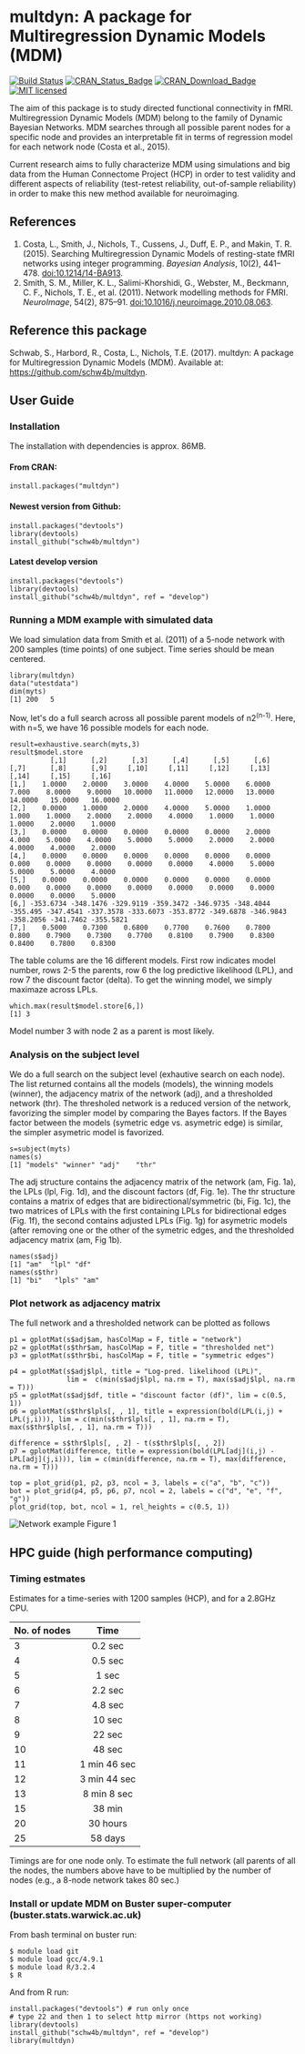 # multdyn: A package for Multiregression Dynamic Models (MDM)
[![Build Status](https://travis-ci.org/schw4b/multdyn.png?branch=master)](https://travis-ci.org/schw4b/multdyn)
[![CRAN\_Status\_Badge](http://www.r-pkg.org/badges/version/multdyn)](http://cran.r-project.org/package=multdyn)
[![CRAN\_Download\_Badge](http://cranlogs.r-pkg.org/badges/grand-total/multdyn)](http://www.r-pkg.org/pkg/multdyn)
[![MIT licensed](https://img.shields.io/badge/license-GPL%20%3E%3D%203-yellowgreen.svg)](https://github.com/schw4b/multdyn/blob/master/DESCRIPTION)

The aim of this package is to study directed functional connectivity in fMRI. Multiregression Dynamic Models (MDM) belong to the family of Dynamic Bayesian Networks. MDM searches through all possible parent nodes for a specific node and provides an interpretable fit in terms of regression model for each network node (Costa et al., 2015).

Current research aims to fully characterize MDM using simulations and big data from the Human Connectome Project (HCP) in order to test validity and different aspects of reliability (test-retest reliability, out-of-sample reliability) in order to make this new method available for neuroimaging.

## References
1. Costa, L., Smith, J., Nichols, T., Cussens, J., Duff, E. P., and Makin, T. R. (2015). Searching Multiregression Dynamic Models of resting-state fMRI networks using integer programming. *Bayesian Analysis*, 10(2), 441–478. [doi:10.1214/14-BA913](http://dx.doi.org/10.1214/14-BA913).
2. Smith, S. M., Miller, K. L., Salimi-Khorshidi, G., Webster, M., Beckmann, C. F., Nichols, T. E., et al. (2011). Network modelling methods for FMRI. *NeuroImage*, 54(2), 875–91. [doi:10.1016/j.neuroimage.2010.08.063](http://dx.doi.org/10.1016/j.neuroimage.2010.08.063).

## Reference this package
Schwab, S., Harbord, R., Costa, L., Nichols, T.E. (2017). multdyn: A package for Multiregression Dynamic Models (MDM). Available at: https://github.com/schw4b/multdyn.

## User Guide

### Installation
The installation with dependencies is approx. 86MB.

#### From CRAN:
    install.packages("multdyn")

#### Newest version from Github:
    install.packages("devtools")
    library(devtools)
    install_github("schw4b/multdyn")

#### Latest develop version
    install.packages("devtools")
    library(devtools)
    install_github("schw4b/multdyn", ref = "develop")

### Running a MDM example with simulated data
We load simulation data from Smith et al. (2011) of a 5-node network with 200 samples (time points) of one subject. Time series should be mean centered.

    library(multdyn)
    data("utestdata")
    dim(myts)
    [1] 200   5

Now, let's do a full search across all possible parent models of n2<sup>(n-1)</sup>. Here, with n=5, we have 16 possible models for each node.

    result=exhaustive.search(myts,3)
    result$model.store
              [,1]      [,2]      [,3]      [,4]      [,5]      [,6]     [,7]      [,8]      [,9]     [,10]     [,11]     [,12]     [,13]     [,14]     [,15]     [,16]
    [1,]    1.0000    2.0000    3.0000    4.0000    5.0000    6.0000    7.000    8.0000    9.0000   10.0000   11.0000   12.0000   13.0000   14.0000   15.0000   16.0000
    [2,]    0.0000    1.0000    2.0000    4.0000    5.0000    1.0000    1.000    1.0000    2.0000    2.0000    4.0000    1.0000    1.0000    1.0000    2.0000    1.0000
    [3,]    0.0000    0.0000    0.0000    0.0000    0.0000    2.0000    4.000    5.0000    4.0000    5.0000    5.0000    2.0000    2.0000    4.0000    4.0000    2.0000
    [4,]    0.0000    0.0000    0.0000    0.0000    0.0000    0.0000    0.000    0.0000    0.0000    0.0000    0.0000    4.0000    5.0000    5.0000    5.0000    4.0000
    [5,]    0.0000    0.0000    0.0000    0.0000    0.0000    0.0000    0.000    0.0000    0.0000    0.0000    0.0000    0.0000    0.0000    0.0000    0.0000    5.0000
    [6,] -353.6734 -348.1476 -329.9119 -359.3472 -346.9735 -348.4044 -355.495 -347.4541 -337.3578 -333.6073 -353.8772 -349.6878 -346.9843 -358.2056 -341.7462 -355.5821
    [7,]    0.5000    0.7300    0.6800    0.7700    0.7600    0.7800    0.800    0.7900    0.7300    0.7700    0.8100    0.7900    0.8300    0.8400    0.7800    0.8300

The table colums are the 16 different models. First row indicates model number, rows 2-5 the parents, row 6 the log predictive likelihood (LPL), and row 7 the discount factor (delta). To get the winning model, we simply maximaze across LPLs.

    which.max(result$model.store[6,])
    [1] 3

Model number 3 with node 2 as a parent is most likely.

### Analysis on the subject level
We do a full search on the subject level (exhautive search on each node). The list returned contains all the models (models), the winning models (winner), the adjacency matrix of the network (adj), and a thresholded network (thr). The thresholed network is a reduced version of the network, favorizing the simpler model by comparing the Bayes factors. If the Bayes factor between the models (symetric edge vs. asymetric edge) is similar, the simpler asymetric model is favorized.

    s=subject(myts)
    names(s)
    [1] "models" "winner" "adj"    "thr"

The adj structure contains the adjacency matrix of the network (am, Fig. 1a), the LPLs (lpl, Fig. 1d), and the discount factors (df, Fig. 1e). The thr structure contains a matrix of edges that are bidirectional/symmetric (bi, Fig. 1c), the two matrices of LPLs with the first containing LPLs for bidirectional edges (Fig. 1f), the second contains adjusted LPLs (Fig. 1g) for asymetric models (after removing one or the other of the symetric edges, and the thresholded adjacency matrix (am, Fig 1b).

    names(s$adj)
    [1] "am"  "lpl" "df"
    names(s$thr)
    [1] "bi"   "lpls" "am"

### Plot network as adjacency matrix
The full network and a thresholded network can be plotted as follows

    p1 = gplotMat(s$adj$am, hasColMap = F, title = "network")
    p2 = gplotMat(s$thr$am, hasColMap = F, title = "thresholded net")
    p3 = gplotMat(s$thr$bi, hasColMap = F, title = "symmetric edges")

    p4 = gplotMat(s$adj$lpl, title = "Log-pred. likelihood (LPL)",
                  lim =  c(min(s$adj$lpl, na.rm = T), max(s$adj$lpl, na.rm = T)))
    p5 = gplotMat(s$adj$df, title = "discount factor (df)", lim = c(0.5, 1))
    p6 = gplotMat(s$thr$lpls[, , 1], title = expression(bold(LPL(i,j) +
    LPL(j,i))), lim = c(min(s$thr$lpls[, , 1], na.rm = T), max(s$thr$lpls[, , 1], na.rm = T)))

    difference = s$thr$lpls[, , 2] - t(s$thr$lpls[, , 2])
    p7 = gplotMat(difference, title = expression(bold(LPL[adj](i,j) - LPL[adj](j,i))), lim = c(min(difference, na.rm = T), max(difference, na.rm = T)))

    top = plot_grid(p1, p2, p3, ncol = 3, labels = c("a", "b", "c"))
    bot = plot_grid(p4, p5, p6, p7, ncol = 2, labels = c("d", "e", "f", "g"))
    plot_grid(top, bot, ncol = 1, rel_heights = c(0.5, 1))

![Network example](https://cloud.githubusercontent.com/assets/11832548/24162907/e7cfecb8-0e60-11e7-8e01-22e6d5404f05.png)
Figure 1

## HPC guide (high performance computing)

### Timing estmates
Estimates for a time-series with 1200 samples (HCP), and for a 2.8GHz CPU.

| No. of nodes  | Time     |
| ------------- |:--------:|
| 3             | 0.2 sec  |
| 4             | 0.5 sec  |
| 5             | 1 sec  |
| 6             | 2.2 sec  |
| 7             | 4.8 sec  |
| 8             | 10 sec  |
| 9             | 22 sec  |
| 10            | 48 sec  |
| 11            | 1 min 46 sec  |
| 12            | 3 min 44 sec  |
| 13            | 8 min  8 sec  |
| 15            | 38 min |
| 20            | 30 hours |
| 25            | 58 days |

Timings are for one node only. To estimate the full network (all parents of all the nodes, the numbers above have to be multiplied by the number of nodes (e.g., a 8-node network takes 80 sec.)


### Install or update  MDM on Buster super-computer (buster.stats.warwick.ac.uk)
From bash terminal on buster run:

    $ module load git
    $ module load gcc/4.9.1
    $ module load R/3.2.4
    $ R

And from R run:

    install.packages("devtools") # run only once
    # type 22 and then 1 to select http mirror (https not working)
    library(devtools)
    install_github("schw4b/multdyn", ref = "develop")
    library(multdyn)
